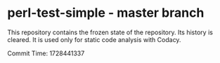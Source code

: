 # perl-test-simple - master branch

This repository contains the frozen state of the repository.
Its history is cleared. It is used only for static code
analysis with Codacy.

Commit Time: 1728441337